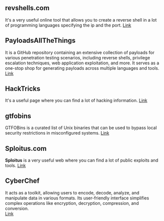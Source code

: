 ## revshells.com
It's a very useful online tool that allows you to create a reverse shell in a lot of programming languages specifying the ip and the port.
[Link](https://www.revshells.com/)

## PayloadsAllTheThings
It is a GitHub repository containing an extensive collection of payloads for various penetration testing scenarios, including reverse shells, privilege escalation techniques, web application exploitation, and more. It serves as a one-stop shop for generating payloads across multiple languages and tools.
[Link](https://github.com/swisskyrepo/PayloadsAllTheThings)

## HackTricks
It's a useful page where you can find a lot of hacking information.
[Link]( https://book.hacktricks.xyz)

## gtfobins
GTFOBins is a curated list of Unix binaries that can be used to bypass local security restrictions in misconfigured systems.
[Link](https://gtfobins.github.io)

## Sploitus.com
**Sploitus** is a very useful web where you can find a lot of public exploits and tools.
[Link](https://sploitus.com/)
## CyberChef

It acts as a toolkit, allowing users to encode, decode, analyze, and manipulate data in various formats. Its user-friendly interface simplifies complex operations like encryption, decryption, compression, and conversion.  
[Link](https://gchq.github.io/CyberChef/)